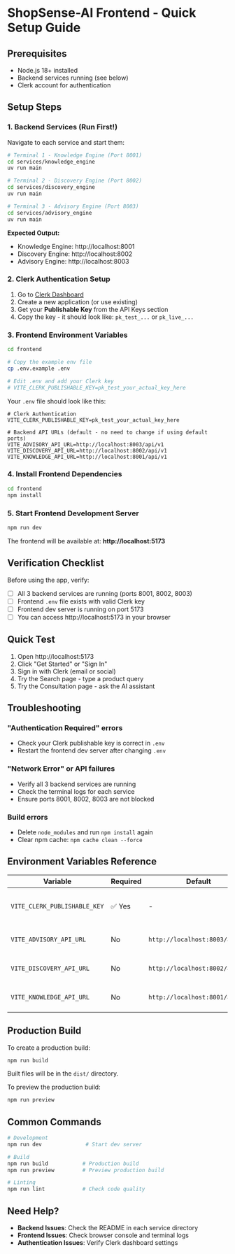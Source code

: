 # ShopSense-AI Frontend - Quick Setup Guide

## Prerequisites

- Node.js 18+ installed
- Backend services running (see below)
- Clerk account for authentication

## Setup Steps

### 1. Backend Services (Run First!)

Navigate to each service and start them:

```bash
# Terminal 1 - Knowledge Engine (Port 8001)
cd services/knowledge_engine
uv run main

# Terminal 2 - Discovery Engine (Port 8002)
cd services/discovery_engine
uv run main

# Terminal 3 - Advisory Engine (Port 8003)
cd services/advisory_engine
uv run main
```

**Expected Output:**
- Knowledge Engine: http://localhost:8001
- Discovery Engine: http://localhost:8002
- Advisory Engine: http://localhost:8003

### 2. Clerk Authentication Setup

1. Go to [Clerk Dashboard](https://dashboard.clerk.com/)
2. Create a new application (or use existing)
3. Get your **Publishable Key** from the API Keys section
4. Copy the key - it should look like: `pk_test_...` or `pk_live_...`

### 3. Frontend Environment Variables

```bash
cd frontend

# Copy the example env file
cp .env.example .env

# Edit .env and add your Clerk key
# VITE_CLERK_PUBLISHABLE_KEY=pk_test_your_actual_key_here
```

Your `.env` file should look like this:

```env
# Clerk Authentication
VITE_CLERK_PUBLISHABLE_KEY=pk_test_your_actual_key_here

# Backend API URLs (default - no need to change if using default ports)
VITE_ADVISORY_API_URL=http://localhost:8003/api/v1
VITE_DISCOVERY_API_URL=http://localhost:8002/api/v1
VITE_KNOWLEDGE_API_URL=http://localhost:8001/api/v1
```

### 4. Install Frontend Dependencies

```bash
cd frontend
npm install
```

### 5. Start Frontend Development Server

```bash
npm run dev
```

The frontend will be available at: **http://localhost:5173**

## Verification Checklist

Before using the app, verify:

- [ ] All 3 backend services are running (ports 8001, 8002, 8003)
- [ ] Frontend `.env` file exists with valid Clerk key
- [ ] Frontend dev server is running on port 5173
- [ ] You can access http://localhost:5173 in your browser

## Quick Test

1. Open http://localhost:5173
2. Click "Get Started" or "Sign In"
3. Sign in with Clerk (email or social)
4. Try the Search page - type a product query
5. Try the Consultation page - ask the AI assistant

## Troubleshooting

### "Authentication Required" errors
- Check your Clerk publishable key is correct in `.env`
- Restart the frontend dev server after changing `.env`

### "Network Error" or API failures
- Verify all 3 backend services are running
- Check the terminal logs for each service
- Ensure ports 8001, 8002, 8003 are not blocked

### Build errors
- Delete `node_modules` and run `npm install` again
- Clear npm cache: `npm cache clean --force`

## Environment Variables Reference

| Variable | Required | Default | Description |
|----------|----------|---------|-------------|
| `VITE_CLERK_PUBLISHABLE_KEY` | ✅ Yes | - | Clerk authentication publishable key |
| `VITE_ADVISORY_API_URL` | No | `http://localhost:8003/api/v1` | Advisory Engine API URL |
| `VITE_DISCOVERY_API_URL` | No | `http://localhost:8002/api/v1` | Discovery Engine API URL |
| `VITE_KNOWLEDGE_API_URL` | No | `http://localhost:8001/api/v1` | Knowledge Engine API URL |

## Production Build

To create a production build:

```bash
npm run build
```

Built files will be in the `dist/` directory.

To preview the production build:

```bash
npm run preview
```

## Common Commands

```bash
# Development
npm run dev              # Start dev server

# Build
npm run build           # Production build
npm run preview         # Preview production build

# Linting
npm run lint            # Check code quality
```

## Need Help?

- **Backend Issues**: Check the README in each service directory
- **Frontend Issues**: Check browser console and terminal logs
- **Authentication Issues**: Verify Clerk dashboard settings
